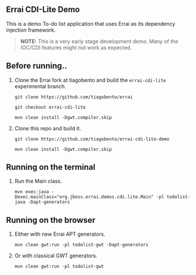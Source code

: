 Errai CDI-Lite Demo
--

This is a demo To-do list application that uses Errai as its dependency injection framework.

> **NOTE:** This is a very early stage development demo. Many of the IOC/CDI features might not work as expected.

Before running..
--

1. Clone the Errai fork at tiagobento and build the `errai-cdi-lite` experimental branch.

    `git clone https://github.com/tiagobento/errai`

    `git checkout errai-cdi-lite`

    `mvn clean install -Dgwt.compiler.skip`
       
1. Clone this repo and build it.
    
    `git clone https://github.com/tiagobento/errai-cdi-lite-demo`
    
    `mvn clean install -Dgwt.compiler.skip`

Running on the terminal
---
    
1. Run the Main class.

    `mvn exec:java -Dexec.mainClass="org.jboss.errai.demos.cdi.lite.Main" -pl todolist-java -Dapt-generators`
    
Running on the browser
---

1. Either with new Errai APT generators.

    `mvn clean gwt:run -pl todolist-gwt -Dapt-generators`
    
2. Or with classical GWT generators.

    `mvn clean gwt:run -pl todolist-gwt`    
    
    
    
